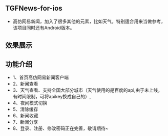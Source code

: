 ## TGFNews-for-ios
* 高仿网易新闻，加入了很多其他的元素，比如天气。特别适合用来当做参考，该项目同时还有Android版本。

## 效果展示

## 功能介绍
* 1、首页高仿网易新闻客户端
* 2、新闻查看
* 3、天气查看、支持全国大部分城市（天气使用的是百度的api,由于未上线，有时间限制，可将apikey换成自己的）,
* 4、夜间模式切换
* 5、清除缓存
* 6、新闻收藏
* 7、新闻分享
* 8、登录、注册、修改密码正在完善，敬请期待~
